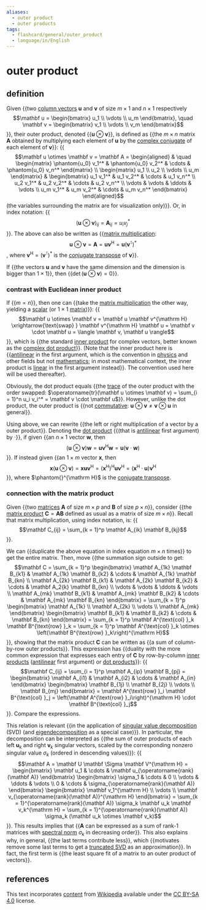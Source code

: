 ```yaml
---
aliases:
  - outer product
  - outer products
tags:
  - flashcard/general/outer_product
  - language/in/English
---
```


# outer product

## definition

Given {{two [column vectors](row%20and%20column%20vectors.md) $\mathbf u$ and $\mathbf v$ of size $m \times 1$ and $n \times 1$ respectively $$\mathbf u = \begin{bmatrix} u_1 \\ \vdots \\ u_m \end{bmatrix}, \quad \mathbf v = \begin{bmatrix} v_1 \\ \vdots \\ v_m \end{bmatrix}$$}}, their outer product, denoted {{$\mathbf u \otimes \mathbf v$}}, is defined as {{the $m \times n$ matrix $\mathbf A$ obtained by multiplying each element of $\mathbf u$ by the [complex conjugate](complex%20conjugate.md) of each element of $\mathbf v$}}: {{$$\mathbf u \otimes \mathbf v = \mathbf A = \begin{aligned} & \quad \begin{matrix} \phantom{u_0} v_1^* & \phantom{u_0} v_2^* & \cdots & \phantom{u_0} v_n^* \end{matrix} \\ \begin{matrix} u_1 \\ u_2 \\ \vdots \\ u_m \end{matrix} & \begin{bmatrix} u_1 v_1^* & u_1 v_2^* & \cdots & u_1 v_n^* \\ u_2 v_1^* & u_2 v_2^* & \cdots & u_2 v_n^* \\ \vdots & \vdots & \ddots & \vdots \\ u_m v_1^* & u_m v_2^* & \cdots & u_m v_n^* \end{bmatrix} \end{aligned}$$ (the variables surrounding the matrix are for visualization only)}}. Or, in index notation: {{$$(\mathbf u \otimes \mathbf v)_{ij} = \mathbf A_{ij} = u_i v_j^*$$}}. The above can also be written as {{[matrix multiplication](matrix%20multiplication.md): $$\mathbf u \otimes \mathbf v = \mathbf A = \mathbf u \mathbf v^{\mathrm H} = \mathbf u \left(\mathbf v^\intercal \right)^*$$, where $\mathbf v^{\mathrm H} = \left(\mathbf v^\intercal \right)^*$ is the [conjugate transpose](conjugate%20transpose.md) of $\mathbf v$}}. <!--SR:!2024-07-19,4,270!2024-07-19,4,270!2024-07-19,4,270!2024-07-19,4,270!2024-07-19,4,270!2024-07-19,4,270-->

If {{the vectors $\mathbf u$ and $\mathbf v$ have the same dimension and the dimension is bigger than $1 \times 1$}}, then {{$\det(\mathbf u \otimes \mathbf v) = 0$}}. <!--SR:!2024-07-19,4,270!2024-07-19,4,270-->

### contrast with Euclidean inner product

If {{$m = n$}}, then one can {{take the [matrix multiplication](matrix%20multiplication.md) the other way, yielding a [scalar](scalar%20(mathematics).md) (or $1 \times 1$ [matrix](matrix%20(mathematics).md))}}: {{$$\mathbf u \otimes \mathbf v = \mathbf u \mathbf v^{\mathrm H} \xrightarrow{\text{swap} } \mathbf v^{\mathrm H} \mathbf u = \mathbf v \cdot \mathbf u = \langle \mathbf v, \mathbf u \rangle$$}}, which is {{the standard [inner product](inner%20product%20space.md) for complex vectors, better known as the [complex dot product](dot%20product.md#complex%20vectors)}}. (Note that the inner product here is {{[antilinear](antilinear%20map.md) in the first argument, which is the convention in [physics](physics.md) and other fields but not [mathematics](mathematics.md); in most mathematical context, the inner product is [linear](linear%20map.md) in the first argument instead}}. The convention used here will be used thereafter). <!--SR:!2024-07-19,4,270!2024-07-19,4,270!2024-07-19,4,270!2024-07-19,4,270!2024-07-19,4,270-->

Obviously, the dot product equals {{the [trace](trace%20(linear%20algebra).md) of the outer product with the order swapped: $\operatorname{tr}(\mathbf u \otimes \mathbf v) = \sum_{i = 1}^n u_i v_i^* = \mathbf v \cdot \mathbf u$}}. However, unlike the dot product, the outer product is {{not [commutative](commutative%20property.md): $\mathbf u \otimes \mathbf v \ne \mathbf v \otimes \mathbf u$ in general}}. <!--SR:!2024-07-19,4,270!2024-07-19,4,270-->

Using above, we can rewrite {{the left or right multiplication of a vector by a outer product}}. Denoting the [dot product](dot%20product.md) {{(that is [antilinear](antilinear%20map.md) first argument) by $\cdot$}}, if given {{an $n \times 1$ vector $\mathbf w$, then $$(\mathbf u \otimes \mathbf v) \mathbf w = \mathbf u \mathbf v^{\mathrm H} \mathbf w = \mathbf u (\mathbf v \cdot \mathbf w)$$}}. If instead given {{an $1 \times m$ vector $\mathbf x$, then $$\mathbf x (\mathbf u \otimes \mathbf v) = \mathbf x \mathbf u \mathbf v^{\mathrm H} = \left(\mathbf x^{\mathrm H}\right)^{\mathrm H} \mathbf u \mathbf v^{\mathrm H} = \left( \mathbf x^{\mathrm H} \cdot \mathbf u \right) \mathbf v^{\mathrm H}$$}}, where $\phantom{}^{\mathrm H}$ is the [conjugate transpose](conjugate%20transpose.md). <!--SR:!2024-07-19,4,270!2024-07-19,4,270!2024-07-19,4,270!2024-07-19,4,270-->

### connection with the matrix product

Given {{two [matrices](matrix%20(mathematics).md) $\mathbf A$ of size $m \times p$ and $\mathbf B$ of size $p \times n$}}, consider {{the [matrix product](matrix%20multiplication.md) $\mathbf C = \mathbf A \mathbf B$ defined as usual as a matrix of size $m \times n$}}. Recall that matrix multiplication, using index notation, is: {{$$\mathbf C_{ij} = \sum_{k = 1}^p \mathbf A_{ik} \mathbf B_{kj}$$}}. <!--SR:!2024-07-19,4,270!2024-07-19,4,270!2024-07-19,4,270-->

We can {{duplicate the above equation in index equation $m \times n$ times}} to get the entire matrix. Then, move {{the summation sign outside to get: $$\mathbf C = \sum_{k = 1}^p \begin{bmatrix} \mathbf A_{1k} \mathbf B_{k1} & \mathbf A_{1k} \mathbf B_{k2} & \cdots & \mathbf A_{1k} \mathbf B_{kn} \\ \mathbf A_{2k} \mathbf B_{k1} & \mathbf A_{2k} \mathbf B_{k2} & \cdots & \mathbf A_2{k} \mathbf B_{kn} \\ \vdots & \vdots & \ddots & \vdots \\ \mathbf A_{mk} \mathbf B_{k1} & \mathbf A_{mk} \mathbf B_{k2} & \cdots & \mathbf A_{mk} \mathbf B_{kn} \end{bmatrix} = \sum_{k = 1}^p \begin{bmatrix} \mathbf A_{1k} \\ \mathbf A_{2k} \\ \vdots \\ \mathbf A_{mk} \end{bmatrix} \begin{bmatrix} \mathbf B_{k1} & \mathbf B_{k2} & \cdots & \mathbf B_{kn} \end{bmatrix} = \sum_{k = 1}^p \mathbf A^{\text{col} }_k \mathbf B^{\text{row} }_k = \sum_{k = 1}^p \mathbf A^{\text{col} }_k \otimes \left(\mathbf B^{\text{row} }_k\right)^{\mathrm H}$$}}, showing that the matrix product $\mathbf C$ can be written as {{a sum of column-by-row outer products}}. This expression has {{duality with the more common expression that expresses each entry of $\mathbf C$ by row-by-column [inner products](inner%20product%20space.md) ([antilinear](antilinear%20map.md) first argument) or [dot products](dot%20product.md)}}: {{$$\mathbf C_{ij} = \sum_{i = 1}^p \mathbf A_{ip} \mathbf B_{pj} = \begin{bmatrix} \mathbf A_{i1} & \mathbf A_{i2} & \cdots & \mathbf A_{in} \end{bmatrix} \begin{bmatrix} \mathbf B_{1j} \\ \mathbf B_{2j} \\ \vdots \\ \mathbf B_{mj} \end{bmatrix} = \mathbf A^{\text{row} }_i \mathbf B^{\text{col} }_j = \left(\mathbf A^{\text{row} }_i\right)^{\mathrm H} \cdot \mathbf B^{\text{col} }_j$$}}. Compare the expressions. <!--SR:!2024-07-19,4,270!2024-07-19,4,270!2024-07-19,4,270!2024-07-19,4,270!2024-07-19,4,270-->

This relation is relevant {{in the application of [singular value decomposition](singular%20value%20decomposition.md) (SVD) (and [eigendecomposition](eigendecomposition%20of%20a%20matrix.md) as a special case)}}. In particular, the decomposition can be interpreted as {{the sum of outer products of each left $\mathbf u_k$ and right $\mathbf v_k$ singular vectors, scaled by the corresponding nonzero singular value $\sigma_k$ (ordered in descending values)}}: {{$$\mathbf A = \mathbf U \mathbf \Sigma \mathbf V^{\mathrm H} = \begin{bmatrix} \mathbf u_1 & \cdots & \mathbf u_{\operatorname{rank}(\mathbf A)} \end{bmatrix} \begin{bmatrix} \sigma_1 & \cdots & 0 \\ \vdots & \ddots & \vdots \\ 0 & \cdots & \sigma_{\operatorname{rank}(\mathbf A)} \end{bmatrix} \begin{bmatrix} \mathbf v_1^{\mathrm H} \\ \vdots \\ \mathbf v_{\operatorname{rank}(\mathbf A)}^{\mathrm H} \end{bmatrix} = \sum_{k = 1}^{\operatorname{rank}(\mathbf A)} \sigma_k \mathbf u_k \mathbf v_k^{\mathrm H} = \sum_{k = 1}^{\operatorname{rank}(\mathbf A)} \sigma_k (\mathbf u_k \otimes \mathbf v_k)$$}}. This results implies that {{$\mathbf A$ can be expressed as a sum of rank-1 matrices with [spectral norm](matrix%20norm.md#spectral%20norm(p%20=%202)) $\sigma_k$ in decreasing order}}. This also explains why, in general, {{the last terms contribute less}}, which {{motivates remove some last terms to get a [truncated SVD](singular%20value%20decomposition.md#truncated%20SVD) as an approximation}}. In fact, the first term is {{the least square fit of a matrix to an outer product of vectors}}. <!--SR:!2024-07-19,4,270!2024-07-19,4,270!2024-07-19,4,270!2024-07-19,4,270!2024-07-19,4,270!2024-07-19,4,270!2024-07-19,4,270-->

## references

This text incorporates [content](https://en.wikipedia.org/wiki/outer_product) from [Wikipedia](Wikipedia.md) available under the [CC BY-SA 4.0](https://creativecommons.org/licenses/by-sa/4.0/) license.

